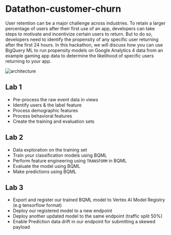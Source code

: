 # Datathon-customer-churn

User retention can be a major challenge across industries. To retain a larger percentage of users after their first use of an app, developers can take steps to motivate and incentivize certain users to return. But to do so, developers need to identify the propensity of any specific user returning after the first 24 hours. 
In this hackathon, we will discuss how you can use BigQuery ML to run propensity models on Google Analytics 4 data from an example gaming app data to determine the likelihood of specific users returning to your app.

![architecture](/assets/overview.png)

## Lab 1
*  Pre-process the raw event data in views 
*  Identify users & the label feature
*  Process demographic features
*  Process behavioral features
*  Create the training and evaluation sets 

## Lab 2 
*  Data exploration on the training set
*  Train your classification models using BQML
*  Perform feature engineering using ```TRANSFORM``` in BQML
*  Evaluate the model using BQML
*  Make predictions using BQML

## Lab 3
*  Export and register our trained BQML model to Vertex AI Model Registry (e.g tensorflow format)
*  Deploy our registered model to a new endpoint
*  Deploy another updated model to the same endpoint (traffic split 50%)
*  Enable Prediction data drift in our endpoint for submitting a skewed payload 
